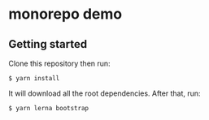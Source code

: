 # monorepo demo

## Getting started

Clone this repository then run:

```
$ yarn install
```

It will download all the root dependencies. After that, run:

```
$ yarn lerna bootstrap
```